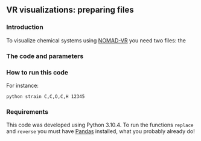 ## VR visualizations: preparing files

### Introduction
To visualize chemical systems using [NOMAD-VR](https://www.nomad-coe.eu/old-pages/the-project/graphics/VR-prototype) you need two files: the 




### The code and parameters




### How to run this code
For instance:

``python strain C,C,O,C,H 12345``







### Requirements

This code was developed using Python 3.10.4. To run the functions ``replace`` and ``reverse`` you must have [Pandas](https://pandas.pydata.org/) installed, what you probably already do!
















